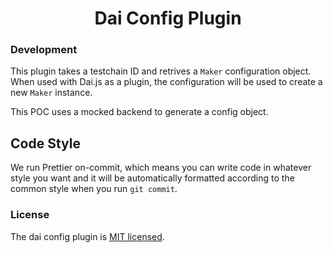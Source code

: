 <h1 align="center">
Dai Config Plugin
</h1>

### Development

This plugin takes a testchain ID and retrives a `Maker` configuration object. When used with Dai.js as a plugin, the configuration will be used to create a new `Maker` instance.

This POC uses a mocked backend to generate a config object.

## Code Style

We run Prettier on-commit, which means you can write code in whatever style you want and it will be automatically formatted according to the common style when you run `git commit`.

### License

The dai config plugin is [MIT licensed](./LICENSE).

[npm]: https://img.shields.io/npm/v/@makerdao/dai-plugin-governance.svg?style=flat
[npm-url]: https://www.npmjs.com/package/@makerdao/dai-plugin-governance
[license]: https://img.shields.io/badge/license-MIT-blue.svg
[license-url]: https://github.com/makerdao/dai-plugin-governance/blob/master/LICENSE
[build]: https://travis-ci.com/makerdao/dai-plugin-governance.svg?token=7qKLu97qQDDMKfaxt318&branch=master
[build-url]: https://travis-ci.com/makerdao/dai-plugin-governance
